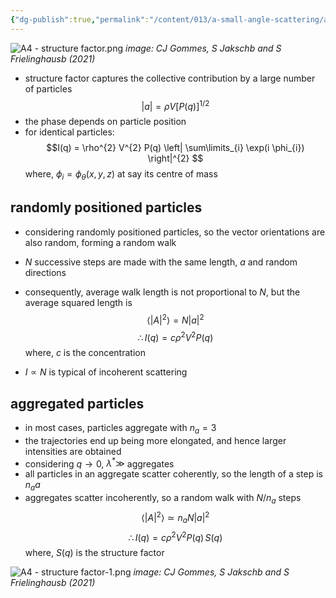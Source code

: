 ```yaml
---
{"dg-publish":true,"permalink":"/content/013/a-small-angle-scattering/a4-structure-factor/","noteIcon":"1","created":"2025-08-15T08:50:20.552+01:00","updated":"2025-08-15T09:12:51.102+01:00"}
---
```


![A4 - structure factor.png](/img/user/pics/A4%20-%20structure%20factor.png)
*image: CJ Gommes, S Jakschb and S Frielinghausb (2021)*

- structure factor captures the collective contribution by a large number of particles
$$|a| = \rho V [P(q)]^{1/2}$$
- the phase depends on particle position
- for identical particles:
$$I(q) = \rho^{2} V^{2} P(q) \left| \sum\limits_{i} \exp(i \phi_{i}) \right|^{2} $$
	where, $\phi_{i} =\phi_{\theta}(x,y,z)$ at say its centre of mass
## randomly positioned particles
- considering randomly positioned particles, so the vector orientations are also random, forming a random walk
- $N$ successive steps are made with the same length, $a$ and random directions
- consequently, average walk length is not proportional to $N$, but the average squared length is
$$\langle{|A|^{2}}\rangle = N|a|^{2}$$
$$\therefore I(q) = c \rho^{2} V^{2} P(q)$$
	where, $c$ is the concentration

- $I\propto N$ is typical of incoherent scattering
## aggregated particles
- in most cases, particles aggregate with $n_{a}= 3$
- the trajectories end up being more elongated, and hence larger intensities are obtained
- considering $q \to 0$, $\lambda^{*} \gg$ aggregates
- all particles in an aggregate scatter coherently, so the length of a step is $n_{a}a$
- aggregates scatter incoherently, so a random walk with $N/n_{a}$ steps
$$\langle{|A|^{2}}\rangle \simeq n_{a} N |a|^{2}$$
$$\therefore I(q) = c \rho^{2} V^{2} P(q)\, S(q)$$
	where, $S(q)$ is the structure factor

![A4 - structure factor-1.png](/img/user/pics/A4%20-%20structure%20factor-1.png)
*image: CJ Gommes, S Jakschb and S Frielinghausb (2021)*
